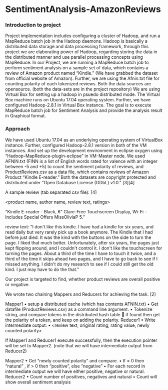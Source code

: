 # SentimentAnalysis-AmazonReviews

<h3>Introduction to project</h3>
<p>Project implementation includes configuring a cluster of Hadoop, and run a MapReduce batch job in the Hadoop daemons. Hadoop is basically a distributed data storage and data processing framework, through this project we are elaborating power of Hadoop, regarding storing the data in the distributed manner and use parallel processing concepts using MapReduce.
In our Project, we are running a MapReduce batch job to perform sentiment analysis on a sample set of data, which contains a review of Amazon product named “Kindle.” (We have grabbed the dataset from official website of Amazon). Further, we are using the Afnin.txt file for counting polarity of each tokenized reviews. Both the data sources are opensource. (both the data-sets are in the project repository)
We are using Virtual Box for setting up a hadoop in psuedo distributed mode. The Virtual Box machine runs on Ubuntu 17.04 operating system. Further, we have configured Hadoop-2.8.1 in Virtual Box instance. 
The goal is to execute MapReduce batch job for Sentiment Analysis and provide the analysis result in Graphical format. </p>


<h3>Approach</h3>
<p>
We have used Ubuntu 17.04 as an underlying operating system of VirtualBox instance. Further, configured Hadoop-2.8.1 version in both of the VM instances. And set up the development environment in eclipse oxygen using “Hadoop-MapReduce-plugin-eclipse” in VM-Master node. We used AFNIN.txt (FINN is a list of English words rated for valence with an integer between -5 and +5) to count the sentiment polarity of reviews, and ProductReviews.csv as a data file, which contains reviews of  Amazon Product “Kindle E-reader.” Both the datasets are copyright protected and distributed under "Open Database License (ODbL) v1.0." [3][4]

A sample review (tab separated csv file): [4]

<product name, author name, review text, ratings>

“Kindle E-reader - Black, 6" Glare-Free Touchscreen Display, Wi-Fi -  Includes Special Offers MissOliviaP  <Review Text> 5.” 

review text:
 “I don't like this kindle.  I have had a kindle for six years,  and read daily but very rarely pick up a book anymore.  The Kindle that I had before just died.  It was the kind with the buttons on the side to turn the page.  I liked that much better.  Unfortunately, after six years,  the pages just kept flipping around, and I couldn't control it.  I don't like the touchscreen for turning the pages.  About a third of the time I have to touch it twice,  and a third of the time it skips ahead two pages, and I have to go back to see if I missed anything.  I didn't do my research to see if I could still get the old kind.  I just may have to do the that.”

Our project is targeted to find, whether product reviews are overall positive or negative.


We wrote two chaining Mappers and Reducers for achieving the task. [2]

Mapper1 
•	setup a distributed cache (which has contents AFNIN.txt) 
•	Get datafile (ProductReviews.csv) as a command line argument. 
•	Tokenize <reviews> string, and compare tokens in the distributed hash table  if found then get the polarity of a token, and keep on adding the polarity.
Reducer1
•	Write intermediate output:
•	<review text, original rating, rating value, newly counted polarity>

If Mapper1 and Reducer1 execute successfully, then the execution pointer will be set to Mapper2. (note that we will have intermediate output from Reducer2)

Mapper2
•	Get “newly counted polarity” and compare.
•	If = 0 then “natural” , if > 0 then “positive”, else “negative”
•	For each record in intermediate output we will have either positive, negative or natural.
Reducer2
•	Count number of positives, negatives and natural
•	Count will show overall sentiment analysis
</p>







